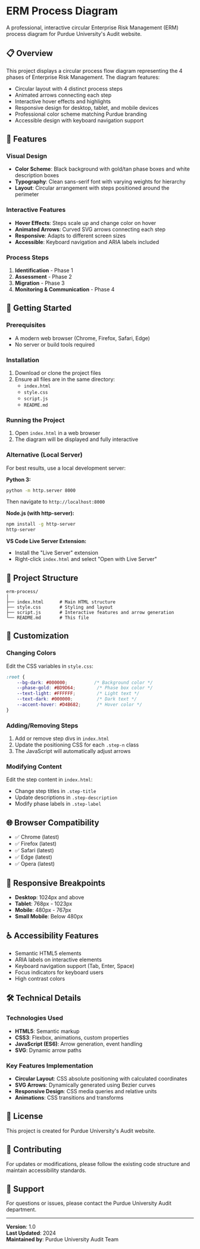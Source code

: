 # ERM Process Diagram

A professional, interactive circular Enterprise Risk Management (ERM) process diagram for Purdue University's Audit website.

## 📋 Overview

This project displays a circular process flow diagram representing the 4 phases of Enterprise Risk Management. The diagram features:
- Circular layout with 4 distinct process steps
- Animated arrows connecting each step
- Interactive hover effects and highlights
- Responsive design for desktop, tablet, and mobile devices
- Professional color scheme matching Purdue branding
- Accessible design with keyboard navigation support

## 🎨 Features

### Visual Design
- **Color Scheme**: Black background with gold/tan phase boxes and white description boxes
- **Typography**: Clean sans-serif font with varying weights for hierarchy
- **Layout**: Circular arrangement with steps positioned around the perimeter

### Interactive Features
- **Hover Effects**: Steps scale up and change color on hover
- **Animated Arrows**: Curved SVG arrows connecting each step
- **Responsive**: Adapts to different screen sizes
- **Accessible**: Keyboard navigation and ARIA labels included

### Process Steps
1. **Identification** - Phase 1
2. **Assessment** - Phase 2
3. **Migration** - Phase 3
4. **Monitoring & Communication** - Phase 4

## 🚀 Getting Started

### Prerequisites
- A modern web browser (Chrome, Firefox, Safari, Edge)
- No server or build tools required

### Installation
1. Download or clone the project files
2. Ensure all files are in the same directory:
   - `index.html`
   - `style.css`
   - `script.js`
   - `README.md`

### Running the Project
1. Open `index.html` in a web browser
2. The diagram will be displayed and fully interactive

### Alternative (Local Server)
For best results, use a local development server:

**Python 3:**
```bash
python -m http.server 8000
```
Then navigate to `http://localhost:8000`

**Node.js (with http-server):**
```bash
npm install -g http-server
http-server
```

**VS Code Live Server Extension:**
- Install the "Live Server" extension
- Right-click `index.html` and select "Open with Live Server"

## 📁 Project Structure

```
erm-process/
│
├── index.html      # Main HTML structure
├── style.css       # Styling and layout
├── script.js       # Interactive features and arrow generation
└── README.md       # This file
```

## 🎯 Customization

### Changing Colors
Edit the CSS variables in `style.css`:
```css
:root {
    --bg-dark: #000000;          /* Background color */
    --phase-gold: #BD9D64;        /* Phase box color */
    --text-light: #FFFFFF;        /* Light text */
    --text-dark: #000000;         /* Dark text */
    --accent-hover: #D4B682;      /* Hover color */
}
```

### Adding/Removing Steps
1. Add or remove step divs in `index.html`
2. Update the positioning CSS for each `.step-n` class
3. The JavaScript will automatically adjust arrows

### Modifying Content
Edit the step content in `index.html`:
- Change step titles in `.step-title`
- Update descriptions in `.step-description`
- Modify phase labels in `.step-label`

## 🌐 Browser Compatibility

- ✅ Chrome (latest)
- ✅ Firefox (latest)
- ✅ Safari (latest)
- ✅ Edge (latest)
- ✅ Opera (latest)

## 📱 Responsive Breakpoints

- **Desktop**: 1024px and above
- **Tablet**: 768px - 1023px
- **Mobile**: 480px - 767px
- **Small Mobile**: Below 480px

## ♿ Accessibility Features

- Semantic HTML5 elements
- ARIA labels on interactive elements
- Keyboard navigation support (Tab, Enter, Space)
- Focus indicators for keyboard users
- High contrast colors

## 🛠️ Technical Details

### Technologies Used
- **HTML5**: Semantic markup
- **CSS3**: Flexbox, animations, custom properties
- **JavaScript (ES6)**: Arrow generation, event handling
- **SVG**: Dynamic arrow paths

### Key Features Implementation
- **Circular Layout**: CSS absolute positioning with calculated coordinates
- **SVG Arrows**: Dynamically generated using Bezier curves
- **Responsive Design**: CSS media queries and relative units
- **Animations**: CSS transitions and transforms

## 📝 License

This project is created for Purdue University's Audit website.

## 🤝 Contributing

For updates or modifications, please follow the existing code structure and maintain accessibility standards.

## 📧 Support

For questions or issues, please contact the Purdue University Audit department.

---

**Version**: 1.0  
**Last Updated**: 2024  
**Maintained by**: Purdue University Audit Team
